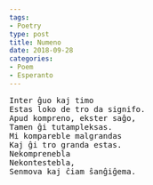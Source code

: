 ```yaml
---
tags:
- Poetry
type: post
title: Numeno
date: 2018-09-28
categories:
- Poem
- Esperanto
---
```


<pre class="verse">
Inter ĝuo kaj timo
Estas loko de tro da signifo.
Apud kompreno, ekster saĝo,
Tamen ĝi tutampleksas.
Mi kompareble malgrandas
Kaj ĝi tro granda estas.
Nekomprenebla
Nekontestebla,
Senmova kaj ĉiam ŝanĝiĝema.
</pre>
